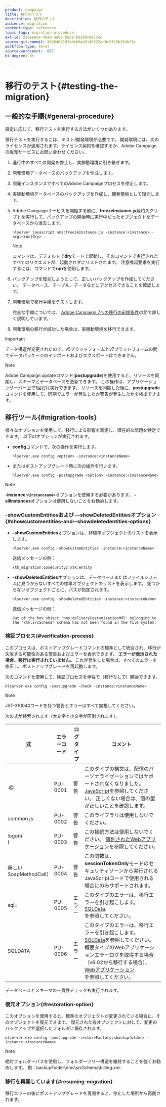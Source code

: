 ```yaml
---
product: campaign
title: 移行のテスト
description: 移行のテスト
audience: migration
content-type: reference
topic-tags: migration-procedure
exl-id: 228ee9e4-46a0-4d82-b8ba-b019bc0e7cac
source-git-commit: 98d646919fedc66ee9145522ad0c5f15b25dbf2e
workflow-type: tm+mt
source-wordcount: '667'
ht-degree: 3%

---
```


# 移行のテスト{#testing-the-migration}

## 一般的な手順{#general-procedure}

設定に応じて、移行テストを実行する方法がいくつかあります。

移行テストを実行するには、テスト/開発環境が必要です。 開発環境には、次のライセンスが適用されます。ライセンス契約を確認するか、Adobe Campaignの販売サービスにお問い合わせください。

1. 進行中のすべての開発を停止し、実稼動環境に引き継ぎます。
1. 開発環境データベースのバックアップを作成します。
1. 開発インスタンスですべてのAdobe Campaignプロセスを停止します。
1. 実稼動環境データベースのバックアップを作成し、開発環境として復元します。
1. Adobe Campaignサービスを開始する前に、**freezeInstance.js**&#x200B;焼灼スクリプトを実行して、バックアップの開始時に実行中だったオブジェクトをデータベースから消去します。

   ```
   nlserver javascript nms:freezeInstance.js -instance:<instance> -arg:<run|dry>
   ```

   >[!NOTE]
   >
   >コマンドは、デフォルトで&#x200B;**dry**&#x200B;モードで起動し、そのコマンドで実行されたすべてのリクエストが、起動されずにリストされます。 注意喚起要求を実行するには、コマンドで&#x200B;**run**&#x200B;を使用します。

1. バックアップを復元しようとして、正しいバックアップを作成してください。 データベース、テーブル、データなどにアクセスできることを確認します。
1. 開発環境で移行手順をテストします。

   完全な手順については、 [Adobe Campaign 7への移行の前提条件](../../migration/using/prerequisites-for-migration-to-adobe-campaign-7.md)の節で詳しく説明しています。

1. 開発環境の移行が成功した場合は、実稼動環境を移行できます。

>[!IMPORTANT]
>
>データ構造が変更されたので、v5プラットフォームとv7プラットフォームの間でデータパッケージのインポートおよびエクスポートはできません。

>[!NOTE]
>
>Adobe Campaign updateコマンド(**postupgrade**)を使用すると、リソースを同期し、スキーマとデータベースを更新できます。 この操作は、アプリケーションサーバー上で1回だけ実行できます。 リソースを同期した後に、**postupgrade**&#x200B;コマンドを使用して、同期でエラーが発生したか警告が発生したかを検出できます。

## 移行ツール{#migration-tools}

様々なオプションを使用して、移行による影響を測定し、潜在的な問題を特定できます。 以下のオプションが実行されます。

* **config**&#x200B;コマンドで、次の操作を実行します。

   ```
   nlserver.exe config <option> -instance:<instanceName>
   ```

* またはポストアップグレード時に次の操作を行います。

   ```
   nlserver.exe config -postupgrade <option> -instance:<instanceName>
   ```

>[!NOTE]
>
>**-instance:`<instanceame>`**&#x200B;オプションを使用する必要があります。 **-allinstances**&#x200B;オプションは使用しないことをお勧めします。

### -showCustomEntitiesおよび —showDeletedEntitiesオプション{#showcustomentities-and--showdeletedentities-options}

* **-showCustomEntities**&#x200B;オプションは、非標準オブジェクトのリストを表示します。

   ```
   nlserver.exe config -showCustomEntities -instance:<instanceName>
   ```

   送信メッセージの例：

   ```
   xtk_migration:opsecurity2 xtk:entity
   ```

* **-showDeletedEntities**&#x200B;オプションは、データベースまたはファイルシステムに見つからないすべての標準オブジェクトのリストを表示します。 見つからないオブジェクトごとに、パスが指定されます。

   ```
   nlserver.exe config -showDeletedEntities -instance:<instanceName>
   ```

   送信メッセージの例：

   ```
   Out of the box object 'nms:deliveryCustomizationMdl' belonging to the 'xtk:srcSchema' schema has not been found in the file system.
   ```

### 検証プロセス{#verification-process}

このプロセスは、ポストアップグレードコマンドの標準として統合され、移行が失敗する可能性のある警告およびエラーを表示できます。 **エラーが表示された場合、移行は実行されていません。** これが発生した場合は、すべてのエラーを修正し、ポストアップグレードを再起動します。

次のコマンドを使用して、検証プロセスを単独で（移行なしで）開始できます。

```
nlserver.exe config -postupgrade -check -instance:<instanceName>
```

>[!NOTE]
>
>JST-310040コードを持つ警告とエラーはすべて無視してください。

次の式が検索されます（大文字と小文字が区別されます）。

<table> 
 <thead> 
  <tr> 
   <th> 式<br /> </th> 
   <th> エラーコード<br /> </th> 
   <th> ログタイプ<br /> </th> 
   <th> コメント<br /> </th> 
  </tr> 
 </thead> 
 <tbody> 
  <tr> 
   <td> .@<br /> </td> 
   <td> PU-0001<br /> </td> 
   <td> 警告<br /> </td> 
   <td> このタイプの構文は、配信のパーソナライゼーションではサポートされなくなりました。 <a href="../../migration/using/general-configurations.md#javascript" target="_blank">JavaScript</a>を参照してください。 正しくない場合は、値の型が正しいことを確認します。<br /> </td> 
  </tr> 
  <tr> 
   <td> common.js<br /> </td> 
   <td> PU-0002<br /> </td> 
   <td> 警告<br /> </td> 
   <td> このライブラリは使用しないでください。<br /> </td> 
  </tr> 
  <tr> 
   <td> logon(<br />) </td> 
   <td> PU-0003<br /> </td> 
   <td> 警告<br /> </td> 
   <td> この接続方法は使用しないでください。 <a href="../../migration/using/general-configurations.md#identified-web-applications" target="_blank">識別されたWebアプリケーション</a>を参照してください。<br /> </td> 
  </tr> 
  <tr> 
   <td> 新しいSoapMethodCall(<br /> </td> 
   <td> PU-0004<br /> </td> 
   <td> 警告<br /> </td> 
   <td> この関数は、<strong>sessionTokenOnly</strong>モードのセキュリティゾーンから実行されるJavaScriptコードで使用される場合にのみサポートされます。<br /> </td> 
  </tr> 
  <tr> 
   <td> sql=<br /> </td> 
   <td> PU-0005<br /> </td> 
   <td> エラー<br /> </td> 
   <td> このタイプのエラーは、移行エラーを引き起こします。 <a href="../../migration/using/general-configurations.md#sqldata" target="_blank">SQLData</a>.<br />を参照してください。 </td> 
  </tr> 
  <tr> 
   <td> SQLDATA<br /> </td> 
   <td> PU-0006<br /> </td> 
   <td> エラー<br /> </td> 
   <td> このタイプのエラーは、移行エラーを引き起こします。 <a href="../../migration/using/general-configurations.md#sqldata" target="_blank">SQLData</a>を参照してください。 概要タイプのWebアプリケーションエラーログを取得する場合（v6.02から移行する場合）、<a href="../../migration/using/specific-configurations-in-v6-02.md#web-applications" target="_blank">Webアプリケーション</a>.<br />を参照してください。 </td> 
  </tr> 
 </tbody> 
</table>

データベースとスキーマの一貫性チェックも実行されます。

### 復元オプション{#restoration-option}

このオプションを使用すると、標準のオブジェクトが変更されている場合に、そのオブジェクトを復元できます。 復元された各オブジェクトに対して、変更のバックアップが選択したフォルダに保存されます。

```
nlserver.exe config -postupgrade -restoreFactory:<backupfolder> -instance:<instanceName>
```

>[!NOTE]
>
>絶対フォルダーパスを使用し、フォルダーツリー構造を維持することを強くお勧めします。 例：backupFolder\nms\srcSchema\billing.xml.

### 移行を再開しています{#resuming-migration}

移行エラーの後にポストアップグレードを再開すると、停止した場所から再開されます。
